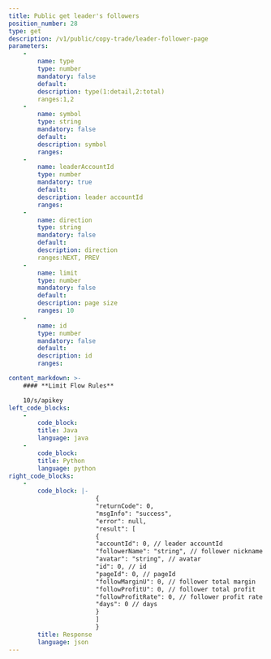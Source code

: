 ```yaml
---
title: Public get leader's followers
position_number: 28
type: get
description: /v1/public/copy-trade/leader-follower-page
parameters:
    -
        name: type
        type: number
        mandatory: false
        default:
        description: type(1:detail,2:total)
        ranges:1,2
    -
        name: symbol
        type: string
        mandatory: false
        default:
        description: symbol
        ranges:
    -
        name: leaderAccountId
        type: number
        mandatory: true
        default:
        description: leader accountId
        ranges:
    -
        name: direction
        type: string
        mandatory: false
        default:
        description: direction
        ranges:NEXT, PREV
    -
        name: limit
        type: number
        mandatory: false
        default:
        description: page size
        ranges: 10
    -
        name: id
        type: number
        mandatory: false
        default:
        description: id
        ranges:

content_markdown: >-
    #### **Limit Flow Rules**

    10/s/apikey
left_code_blocks:
    -
        code_block:
        title: Java
        language: java
    -
        code_block:
        title: Python
        language: python
right_code_blocks:
    -
        code_block: |-
                        {
                        "returnCode": 0,
                        "msgInfo": "success",
                        "error": null,
                        "result": [
                        {
                        "accountId": 0, // leader accountId
                        "followerName": "string", // follower nickname
                        "avatar": "string", // avatar
                        "id": 0, // id
                        "pageId": 0, // pageId
                        "followMarginU": 0, // follower total margin
                        "followProfitU": 0, // follower total profit
                        "followProfitRate": 0, // follower profit rate
                        "days": 0 // days
                        }
                        ]
                        }
        title: Response
        language: json
---
```

